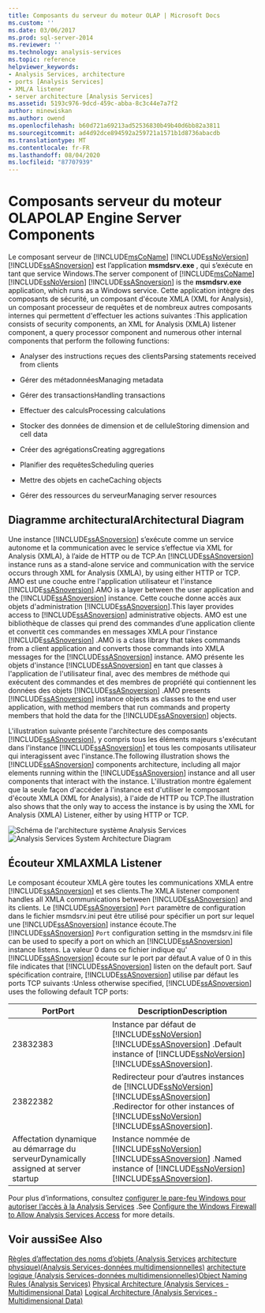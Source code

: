 ```yaml
---
title: Composants du serveur du moteur OLAP | Microsoft Docs
ms.custom: ''
ms.date: 03/06/2017
ms.prod: sql-server-2014
ms.reviewer: ''
ms.technology: analysis-services
ms.topic: reference
helpviewer_keywords:
- Analysis Services, architecture
- ports [Analysis Services]
- XML/A listener
- server architecture [Analysis Services]
ms.assetid: 5193c976-9dcd-459c-abba-8c3c44e7a7f2
author: minewiskan
ms.author: owend
ms.openlocfilehash: b60d721a69213ad52536830b49b40d6bb82a3811
ms.sourcegitcommit: ad4d92dce894592a259721a1571b1d8736abacdb
ms.translationtype: MT
ms.contentlocale: fr-FR
ms.lasthandoff: 08/04/2020
ms.locfileid: "87707939"
---
```

# <a name="olap-engine-server-components"></a><span data-ttu-id="70f52-102">Composants serveur du moteur OLAP</span><span class="sxs-lookup"><span data-stu-id="70f52-102">OLAP Engine Server Components</span></span>
  <span data-ttu-id="70f52-103">Le composant serveur de [!INCLUDE[msCoName](../../../includes/msconame-md.md)] [!INCLUDE[ssNoVersion](../../../includes/ssnoversion-md.md)] [!INCLUDE[ssASnoversion](../../../includes/ssasnoversion-md.md)] est l’application **msmdsrv.exe** , qui s’exécute en tant que service Windows.</span><span class="sxs-lookup"><span data-stu-id="70f52-103">The server component of [!INCLUDE[msCoName](../../../includes/msconame-md.md)] [!INCLUDE[ssNoVersion](../../../includes/ssnoversion-md.md)] [!INCLUDE[ssASnoversion](../../../includes/ssasnoversion-md.md)] is the **msmdsrv.exe** application, which runs as a Windows service.</span></span> <span data-ttu-id="70f52-104">Cette application intègre des composants de sécurité, un composant d'écoute XMLA (XML for Analysis), un composant processeur de requêtes et de nombreux autres composants internes qui permettent d'effectuer les actions suivantes :</span><span class="sxs-lookup"><span data-stu-id="70f52-104">This application consists of security components, an XML for Analysis (XMLA) listener component, a query processor component and numerous other internal components that perform the following functions:</span></span>

-   <span data-ttu-id="70f52-105">Analyser des instructions reçues des clients</span><span class="sxs-lookup"><span data-stu-id="70f52-105">Parsing statements received from clients</span></span>

-   <span data-ttu-id="70f52-106">Gérer des métadonnées</span><span class="sxs-lookup"><span data-stu-id="70f52-106">Managing metadata</span></span>

-   <span data-ttu-id="70f52-107">Gérer des transactions</span><span class="sxs-lookup"><span data-stu-id="70f52-107">Handling transactions</span></span>

-   <span data-ttu-id="70f52-108">Effectuer des calculs</span><span class="sxs-lookup"><span data-stu-id="70f52-108">Processing calculations</span></span>

-   <span data-ttu-id="70f52-109">Stocker des données de dimension et de cellule</span><span class="sxs-lookup"><span data-stu-id="70f52-109">Storing dimension and cell data</span></span>

-   <span data-ttu-id="70f52-110">Créer des agrégations</span><span class="sxs-lookup"><span data-stu-id="70f52-110">Creating aggregations</span></span>

-   <span data-ttu-id="70f52-111">Planifier des requêtes</span><span class="sxs-lookup"><span data-stu-id="70f52-111">Scheduling queries</span></span>

-   <span data-ttu-id="70f52-112">Mettre des objets en cache</span><span class="sxs-lookup"><span data-stu-id="70f52-112">Caching objects</span></span>

-   <span data-ttu-id="70f52-113">Gérer des ressources du serveur</span><span class="sxs-lookup"><span data-stu-id="70f52-113">Managing server resources</span></span>

## <a name="architectural-diagram"></a><span data-ttu-id="70f52-114">Diagramme architectural</span><span class="sxs-lookup"><span data-stu-id="70f52-114">Architectural Diagram</span></span>
 <span data-ttu-id="70f52-115">Une instance [!INCLUDE[ssASnoversion](../../../includes/ssasnoversion-md.md)] s’exécute comme un service autonome et la communication avec le service s’effectue via XML for Analysis (XMLA), à l’aide de HTTP ou de TCP.</span><span class="sxs-lookup"><span data-stu-id="70f52-115">An [!INCLUDE[ssASnoversion](../../../includes/ssasnoversion-md.md)] instance runs as a stand-alone service and communication with the service occurs through XML for Analysis (XMLA), by using either HTTP or TCP.</span></span> <span data-ttu-id="70f52-116">AMO est une couche entre l'application utilisateur et l'instance [!INCLUDE[ssASnoversion](../../../includes/ssasnoversion-md.md)].</span><span class="sxs-lookup"><span data-stu-id="70f52-116">AMO is a layer between the user application and the [!INCLUDE[ssASnoversion](../../../includes/ssasnoversion-md.md)] instance.</span></span> <span data-ttu-id="70f52-117">Cette couche donne accès aux objets d'administration [!INCLUDE[ssASnoversion](../../../includes/ssasnoversion-md.md)].</span><span class="sxs-lookup"><span data-stu-id="70f52-117">This layer provides access to [!INCLUDE[ssASnoversion](../../../includes/ssasnoversion-md.md)] administrative objects.</span></span> <span data-ttu-id="70f52-118">AMO est une bibliothèque de classes qui prend des commandes d’une application cliente et convertit ces commandes en messages XMLA pour l’instance [!INCLUDE[ssASnoversion](../../../includes/ssasnoversion-md.md)] .</span><span class="sxs-lookup"><span data-stu-id="70f52-118">AMO is a class library that takes commands from a client application and converts those commands into XMLA messages for the [!INCLUDE[ssASnoversion](../../../includes/ssasnoversion-md.md)] instance.</span></span> <span data-ttu-id="70f52-119">AMO présente les objets d'instance [!INCLUDE[ssASnoversion](../../../includes/ssasnoversion-md.md)] en tant que classes à l'application de l'utilisateur final, avec des membres de méthode qui exécutent des commandes et des membres de propriété qui contiennent les données des objets [!INCLUDE[ssASnoversion](../../../includes/ssasnoversion-md.md)] .</span><span class="sxs-lookup"><span data-stu-id="70f52-119">AMO presents [!INCLUDE[ssASnoversion](../../../includes/ssasnoversion-md.md)] instance objects as classes to the end user application, with method members that run commands and property members that hold the data for the [!INCLUDE[ssASnoversion](../../../includes/ssasnoversion-md.md)] objects.</span></span>

 <span data-ttu-id="70f52-120">L'illustration suivante présente l'architecture des composants [!INCLUDE[ssASnoversion](../../../includes/ssasnoversion-md.md)], y compris tous les éléments majeurs s'exécutant dans l'instance [!INCLUDE[ssASnoversion](../../../includes/ssasnoversion-md.md)] et tous les composants utilisateur qui interagissent avec l'instance.</span><span class="sxs-lookup"><span data-stu-id="70f52-120">The following illustration shows the [!INCLUDE[ssASnoversion](../../../includes/ssasnoversion-md.md)] components architecture, including all major elements running within the [!INCLUDE[ssASnoversion](../../../includes/ssasnoversion-md.md)] instance and all user components that interact with the instance.</span></span> <span data-ttu-id="70f52-121">L'illustration montre également que la seule façon d'accéder à l'instance est d'utiliser le composant d'écoute XMLA (XML for Analysis), à l'aide de HTTP ou TCP.</span><span class="sxs-lookup"><span data-stu-id="70f52-121">The illustration also shows that the only way to access the instance is by using the XML for Analysis (XMLA) Listener, either by using HTTP or TCP.</span></span>

 <span data-ttu-id="70f52-122">![Schéma de l'architecture système Analysis Services](../../../analysis-services/dev-guide/media/analysisservicessystemarchitecture.gif "Schéma de l'architecture système Analysis Services")</span><span class="sxs-lookup"><span data-stu-id="70f52-122">![Analysis Services System Architecture Diagram](../../../analysis-services/dev-guide/media/analysisservicessystemarchitecture.gif "Analysis Services System Architecture Diagram")</span></span>

## <a name="xmla-listener"></a><span data-ttu-id="70f52-123">Écouteur XMLA</span><span class="sxs-lookup"><span data-stu-id="70f52-123">XMLA Listener</span></span>
 <span data-ttu-id="70f52-124">Le composant écouteur XMLA gère toutes les communications XMLA entre [!INCLUDE[ssASnoversion](../../../includes/ssasnoversion-md.md)] et ses clients.</span><span class="sxs-lookup"><span data-stu-id="70f52-124">The XMLA listener component handles all XMLA communications between [!INCLUDE[ssASnoversion](../../../includes/ssasnoversion-md.md)] and its clients.</span></span> <span data-ttu-id="70f52-125">Le [!INCLUDE[ssASnoversion](../../../includes/ssasnoversion-md.md)] `Port` paramètre de configuration dans le fichier msmdsrv.ini peut être utilisé pour spécifier un port sur lequel une [!INCLUDE[ssASnoversion](../../../includes/ssasnoversion-md.md)] instance écoute.</span><span class="sxs-lookup"><span data-stu-id="70f52-125">The [!INCLUDE[ssASnoversion](../../../includes/ssasnoversion-md.md)] `Port` configuration setting in the msmdsrv.ini file can be used to specify a port on which an [!INCLUDE[ssASnoversion](../../../includes/ssasnoversion-md.md)] instance listens.</span></span> <span data-ttu-id="70f52-126">La valeur 0 dans ce fichier indique qu' [!INCLUDE[ssASnoversion](../../../includes/ssasnoversion-md.md)] écoute sur le port par défaut.</span><span class="sxs-lookup"><span data-stu-id="70f52-126">A value of 0 in this file indicates that [!INCLUDE[ssASnoversion](../../../includes/ssasnoversion-md.md)] listen on the default port.</span></span> <span data-ttu-id="70f52-127">Sauf spécification contraire, [!INCLUDE[ssASnoversion](../../../includes/ssasnoversion-md.md)] utilise par défaut les ports TCP suivants :</span><span class="sxs-lookup"><span data-stu-id="70f52-127">Unless otherwise specified, [!INCLUDE[ssASnoversion](../../../includes/ssasnoversion-md.md)] uses the following default TCP ports:</span></span>

|<span data-ttu-id="70f52-128">Port</span><span class="sxs-lookup"><span data-stu-id="70f52-128">Port</span></span>|<span data-ttu-id="70f52-129">Description</span><span class="sxs-lookup"><span data-stu-id="70f52-129">Description</span></span>|
|----------|-----------------|
|<span data-ttu-id="70f52-130">2383</span><span class="sxs-lookup"><span data-stu-id="70f52-130">2383</span></span>|<span data-ttu-id="70f52-131">Instance par défaut de [!INCLUDE[ssNoVersion](../../../includes/ssnoversion-md.md)] [!INCLUDE[ssASnoversion](../../../includes/ssasnoversion-md.md)] .</span><span class="sxs-lookup"><span data-stu-id="70f52-131">Default instance of [!INCLUDE[ssNoVersion](../../../includes/ssnoversion-md.md)] [!INCLUDE[ssASnoversion](../../../includes/ssasnoversion-md.md)].</span></span>|
|<span data-ttu-id="70f52-132">2382</span><span class="sxs-lookup"><span data-stu-id="70f52-132">2382</span></span>|<span data-ttu-id="70f52-133">Redirecteur pour d’autres instances de [!INCLUDE[ssNoVersion](../../../includes/ssnoversion-md.md)] [!INCLUDE[ssASnoversion](../../../includes/ssasnoversion-md.md)] .</span><span class="sxs-lookup"><span data-stu-id="70f52-133">Redirector for other instances of [!INCLUDE[ssNoVersion](../../../includes/ssnoversion-md.md)] [!INCLUDE[ssASnoversion](../../../includes/ssasnoversion-md.md)].</span></span>|
|<span data-ttu-id="70f52-134">Affectation dynamique au démarrage du serveur</span><span class="sxs-lookup"><span data-stu-id="70f52-134">Dynamically assigned at server startup</span></span>|<span data-ttu-id="70f52-135">Instance nommée de [!INCLUDE[ssNoVersion](../../../includes/ssnoversion-md.md)] [!INCLUDE[ssASnoversion](../../../includes/ssasnoversion-md.md)] .</span><span class="sxs-lookup"><span data-stu-id="70f52-135">Named instance of [!INCLUDE[ssNoVersion](../../../includes/ssnoversion-md.md)] [!INCLUDE[ssASnoversion](../../../includes/ssasnoversion-md.md)].</span></span>|

 <span data-ttu-id="70f52-136">Pour plus d’informations, consultez [configurer le pare-feu Windows pour autoriser l’accès à la Analysis Services](../../instances/configure-the-windows-firewall-to-allow-analysis-services-access.md) .</span><span class="sxs-lookup"><span data-stu-id="70f52-136">See [Configure the Windows Firewall to Allow Analysis Services Access](../../instances/configure-the-windows-firewall-to-allow-analysis-services-access.md) for more details.</span></span>

## <a name="see-also"></a><span data-ttu-id="70f52-137">Voir aussi</span><span class="sxs-lookup"><span data-stu-id="70f52-137">See Also</span></span>
 <span data-ttu-id="70f52-138">[Règles d’affectation des noms d’objets &#40;Analysis Services](object-naming-rules-analysis-services.md) [architecture physique&#41;&#40;Analysis Services-données multidimensionnelles&#41;](understanding-microsoft-olap-physical-architecture.md) [architecture logique &#40;Analysis Services-données multidimensionnelles&#41;](../olap-logical/understanding-microsoft-olap-logical-architecture.md)</span><span class="sxs-lookup"><span data-stu-id="70f52-138">[Object Naming Rules &#40;Analysis Services&#41;](object-naming-rules-analysis-services.md) [Physical Architecture &#40;Analysis Services - Multidimensional Data&#41;](understanding-microsoft-olap-physical-architecture.md) [Logical Architecture &#40;Analysis Services - Multidimensional Data&#41;](../olap-logical/understanding-microsoft-olap-logical-architecture.md)</span></span>



